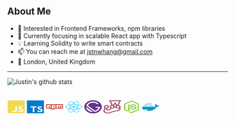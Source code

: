 ## About Me
- 👀 Interested in Frontend Frameworks, npm libraries
- 🌱 Currently focusing in scalable React app with Typescript
- 💡 Learning Solidity to write smart contracts
- 📫 You can reach me at jstnwhang@gmail.com
- 📍 London, United Kingdom
---

<div>
  <img alt="Justin's github stats" src="https://github-readme-stats.vercel.app/api?username=jstnhwang&show_icons=true&hide_borders=true&hide_title=true&theme=dark" />
</div>
<br>
<div style="display: inline_break"><br>
  <img align="centre" height="30" width="40" src="https://raw.githubusercontent.com/devicons/devicon/master/icons/javascript/javascript-plain.svg" />
  <img align="centre" height="30" width="40" src="https://raw.githubusercontent.com/devicons/devicon/master/icons/typescript/typescript-plain.svg" />
  <img align="centre" height="30" width="40" src="https://raw.githubusercontent.com/devicons/devicon/master/icons/npm/npm-original-wordmark.svg" />
  <img align="centre" height="30" width="40" src="https://raw.githubusercontent.com/devicons/devicon/master/icons/react/react-original.svg" />
  <img align="centre" height="30" width="40" src="https://raw.githubusercontent.com/devicons/devicon/master/icons/gatsby/gatsby-plain.svg" />
  <img align="centre" height="30" width="40" src="https://raw.githubusercontent.com/devicons/devicon/master/icons/jest/jest-plain.svg" />
  <img align="centre" height="30" width="40" src="https://raw.githubusercontent.com/devicons/devicon/master/icons/nodejs/nodejs-original.svg" />
  <img align="centre" height="30" width="40" src="https://raw.githubusercontent.com/devicons/devicon/master/icons/docker/docker-plain.svg" />
</div>

<!---
jstnhwang/jstnhwang is a ✨ special ✨ repository because its `README.md` (this file) appears on your GitHub profile.
You can click the Preview link to take a look at your changes.
--->
